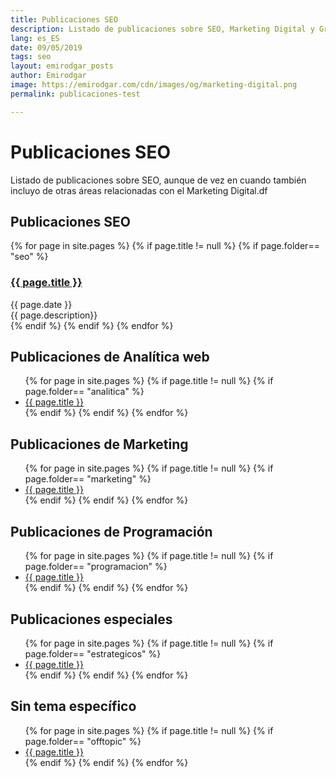```yaml
---
title: Publicaciones SEO
description: Listado de publicaciones sobre SEO, Marketing Digital y Growth Hacking
lang: es_ES
date: 09/05/2019
tags: seo
layout: emirodgar_posts
author: Emirodgar
image: https://emirodgar.com/cdn/images/og/marketing-digital.png
permalink: publicaciones-test

---
```


# Publicaciones SEO

Listado de publicaciones sobre SEO, aunque de vez en cuando también incluyo de otras áreas relacionadas con el Marketing Digital.df

## <a name="seo"></a> Publicaciones SEO


{% for page in site.pages %}
{% if page.title != null  %}
	{% if page.folder== "seo" %}
	<div class="item mb-5">
				    <div class="media">
					   <div class="media-body">
	  <h3 class="title mb-1"><a href="{{ page.url }}">{{ page.title }}</a></h3>
	  <div class="meta mb-1"><span class="date">{{ page.date }}</span></div>
	  <div class="intro">{{ page.description}}</div>
	     </div><!--//media-body-->
				    </div><!--//media-->
			    </div><!--//item-->
	{% endif %}
{% endif %}
{% endfor %}


## <a name="analitica"></a> Publicaciones de Analítica web

<ul>
{% for page in site.pages %}
{% if page.title != null  %}
	{% if page.folder== "analitica" %}
	  <li><a href="{{ page.url }}">{{ page.title }}</a></li>
	{% endif %}
{% endif %}
{% endfor %}
</ul>


## <a name="marketing"></a> Publicaciones de Marketing

<ul>
{% for page in site.pages %}
{% if page.title != null  %}
	{% if page.folder== "marketing" %}
	  <li><a href="{{ page.url }}">{{ page.title }}</a></li>
	{% endif %}
{% endif %}
{% endfor %}
</ul>


## <a name="programacion"></a> Publicaciones de Programación

<ul>
{% for page in site.pages %}
{% if page.title != null  %}
	{% if page.folder== "programacion" %}
	  <li><a href="{{ page.url }}">{{ page.title }}</a></li>
	{% endif %}
{% endif %}
{% endfor %}
</ul>


## <a name="especiales"></a> Publicaciones especiales

<ul>
{% for page in site.pages %}
{% if page.title != null  %}
	{% if page.folder== "estrategicos" %}
	  <li><a href="{{ page.url }}">{{ page.title }}</a></li>
	{% endif %}
{% endif %}
{% endfor %}
</ul>

## <a name="offtopic"></a> Sin tema específico

<ul>
{% for page in site.pages %}
{% if page.title != null  %}
	{% if page.folder== "offtopic" %}
	  <li><a href="{{ page.url }}">{{ page.title }}</a></li>
	{% endif %}
{% endif %}
{% endfor %}
</ul>



<!--stackedit_data:
eyJoaXN0b3J5IjpbNTA5ODc1NzA3LDExMTk1NTYzMTUsMTc1Mz
IxNjg2NiwxOTc2NzgyOTE4LC0xOTYxMTE3NTY0XX0=
-->